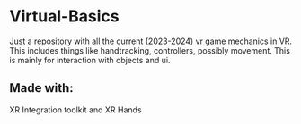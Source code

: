 # Virtual-Basics
Just a repository with all the current (2023-2024) vr game mechanics in VR. This includes things like handtracking, controllers, possibly movement. This is mainly for interaction with objects and ui.

## Made with:
XR Integration toolkit and XR Hands
